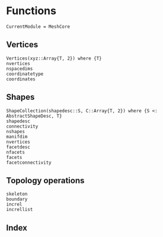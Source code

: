 # Functions

```@meta
CurrentModule = MeshCore
```

## Vertices

```@docs
Vertices(xyz::Array{T, 2}) where {T}
nvertices
nspacedims
coordinatetype
coordinates
```

## Shapes

```@docs
ShapeCollection(shapedesc::S, C::Array{T, 2}) where {S <: AbstractShapeDesc, T}
shapedesc
connectivity
nshapes
manifdim
nvertices
facetdesc
nfacets
facets
facetconnectivity
```

## Topology operations

```@docs
skeleton
boundary
increl
increllist
```

## Index

```@index
```
